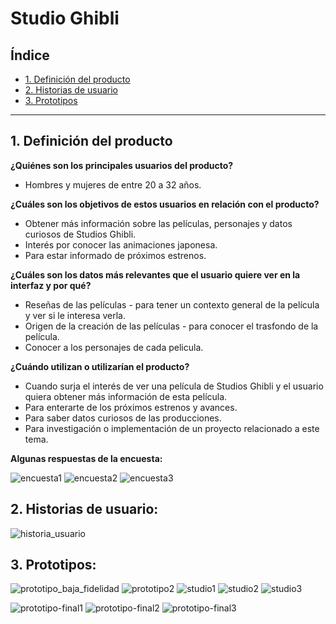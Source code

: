 # Studio Ghibli

## Índice

* [1. Definición del producto](#1-definición-del-producto)
* [2. Historias de usuario](#2-historias-de-usuario)
* [3. Prototipos](#3-prototipos)

***

## 1. Definición del producto

**¿Quiénes son los principales usuarios del producto?**

* Hombres y mujeres de entre 20 a 32 años.

**¿Cuáles son los objetivos de estos usuarios en relación con el producto?**

* Obtener más información sobre las películas, personajes y datos curiosos de Studios Ghibli.
* Interés por conocer las animaciones japonesa.
* Para estar informado de próximos estrenos.

**¿Cuáles son los datos más relevantes que el usuario quiere ver en la interfaz y por qué?**

* Reseñas de las películas - para tener un contexto general de la película y ver si le interesa verla.
* Origen de la creación de las películas - para conocer el trasfondo de la película.
* Conocer a los personajes de cada pelicula.

**¿Cuándo utilizan o utilizarían el producto?**

* Cuando surja el interés de ver una película de Studios Ghibli y el usuario quiera obtener más información de esta película.
* Para enterarte de los próximos estrenos y avances.
* Para saber datos curiosos de las producciones.
* Para investigación o implementación de un proyecto relacionado a este tema.

**Algunas respuestas de la encuesta:**

![encuesta1](src/images/encuesta1.jpg)
![encuesta2](src/images/encuesta2.jpg)
![encuesta3](src/images/encuesta3.jpg)

## 2. Historias de usuario:

![historia_usuario](src/images/historia_usuario.jpg)


## 3. Prototipos:

![prototipo_baja_fidelidad](src/images/prototipo-baja-fidelidad.jpg)
![prototipo2](src/images/prototipo2.jpg)
![studio1](src/images/studio1.png)
![studio2](src/images/studio2.png)
![studio3](src/images/studio3.png)

![prototipo-final1](src/images/prototipo-final1.jpg)
![prototipo-final2](src/images/prototipo-final2.jpg)
![prototipo-final3](src/images/prototipo-final3.jpg)
